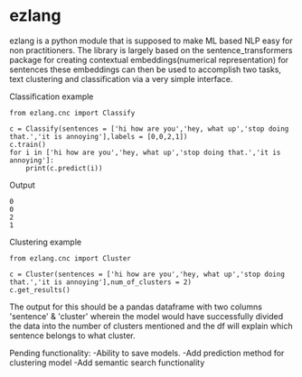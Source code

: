 # ezlang
ezlang is a python module that is supposed to make ML based NLP easy for non practitioners. 
The library is largely based on the sentence_transformers package for creating contextual embeddings(numerical representation) for sentences
these embeddings can then be used to accomplish two tasks, text clustering and classification via a very simple interface.


Classification example
```
from ezlang.cnc import Classify

c = Classify(sentences = ['hi how are you','hey, what up','stop doing that.','it is annoying'],labels = [0,0,2,1])  
c.train()
for i in ['hi how are you','hey, what up','stop doing that.','it is annoying']:
    print(c.predict(i))
```
Output
```
0
0
2
1
```


Clustering example
```
from ezlang.cnc import Cluster

c = Cluster(sentences = ['hi how are you','hey, what up','stop doing that.','it is annoying'],num_of_clusters = 2)
c.get_results()
```
The output for this should be a pandas dataframe with two columns 'sentence' & 'cluster' wherein the model would have successfully divided the data into
the number of clusters mentioned and the df will explain which sentence belongs to what cluster.

Pending functionality:
-Ability to save models.
-Add prediction method for clustering model
-Add semantic search functionality
